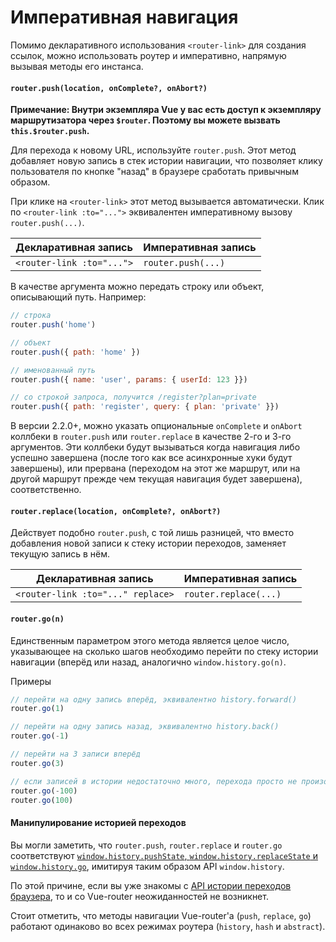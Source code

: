 # Императивная навигация

Помимо декларативного использования `<router-link>` для создания ссылок, можно использовать роутер и императивно, напрямую вызывая методы его инстанса.

#### `router.push(location, onComplete?, onAbort?)`

**Примечание: Внутри экземпляра Vue у вас есть доступ к экземпляру маршрутизатора через `$router`. Поэтому вы можете вызвать `this.$router.push`.**

Для перехода к новому URL, используйте `router.push`. Этот метод добавляет новую запись в стек истории навигации, что позволяет клику пользователя по кнопке "назад" в браузере сработать привычным образом.

При клике на `<router-link>` этот метод вызывается автоматически. Клик по `<router-link :to="...">` эквивалентен императивному вызову `router.push(...)`.

| Декларативная запись      | Императивная запись |
|---------------------------|---------------------|
| `<router-link :to="...">` | `router.push(...)`  |

В качестве аргумента можно передать строку или объект, описывающий путь. Например:

``` js
// строка
router.push('home')

// объект
router.push({ path: 'home' })

// именованный путь
router.push({ name: 'user', params: { userId: 123 }})

// со строкой запроса, получится /register?plan=private
router.push({ path: 'register', query: { plan: 'private' }})
```

В версии 2.2.0+, можно указать опциональные `onComplete` и `onAbort` коллбеки в `router.push` или `router.replace` в качестве 2-го и 3-го аргументов. Эти коллбеки будут вызываться когда навигация либо успешно завершена (после того как все асинхронные хуки будут завершены), или прервана (переходом на этот же маршрут, или на другой маршрут прежде чем текущая навигация будет завершена), соответственно.

#### `router.replace(location, onComplete?, onAbort?)`

Действует подобно `router.push`, с той лишь разницей, что вместо добавления новой записи к стеку истории переходов, заменяет текущую запись в нём.

| Декларативная запись              |  Императивная запись  |
|-----------------------------------|-----------------------|
| `<router-link :to="..." replace>` | `router.replace(...)` |


#### `router.go(n)`

Единственным параметром этого метода является целое число, указывающее на сколько шагов необходимо перейти по стеку истории навигации (вперёд или назад, аналогично `window.history.go(n)`.

Примеры

``` js
// перейти на одну запись вперёд, эквивалентно history.forward()
router.go(1)

// перейти на одну запись назад, эквивалентно history.back()
router.go(-1)

// перейти на 3 записи вперёд
router.go(3)

// если записей в истории недостаточно много, перехода просто не произойдёт
router.go(-100)
router.go(100)
```

#### Манипулирование историей переходов

Вы могли заметить, что `router.push`, `router.replace` и `router.go` соответствуют [`window.history.pushState`, `window.history.replaceState` и `window.history.go`](https://developer.mozilla.org/en-US/docs/Web/API/History), имитируя таким образом API `window.history`.

По этой причине, если вы уже знакомы с [API истории переходов браузера](https://developer.mozilla.org/en-US/docs/Web/API/History_API), то и со Vue-router неожиданностей не возникнет.

Стоит отметить, что методы навигации Vue-router'а (`push`, `replace`, `go`) работают одинаково во всех режимах роутера (`history`, `hash` и `abstract`).

